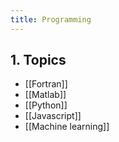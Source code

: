 ```yaml
---
title: Programming
---
```

## 1. Topics
- [[Fortran]]
- [[Matlab]]
- [[Python]]
- [[Javascript]]
- [[Machine learning]]